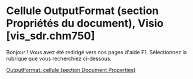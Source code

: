 
# Cellule OutputFormat (section Propriétés du document), Visio [vis_sdr.chm750]

Bonjour ! Vous avez été redirigé vers nos pages d'aide F1. Sélectionnez la rubrique que vous recherchiez ci-dessous.

[OutputFormat, cellule (section Document Properties)](http://msdn.microsoft.com/library/17238019-c800-5d3a-32f6-fb0008d4e25f%28Office.15%29.aspx)
